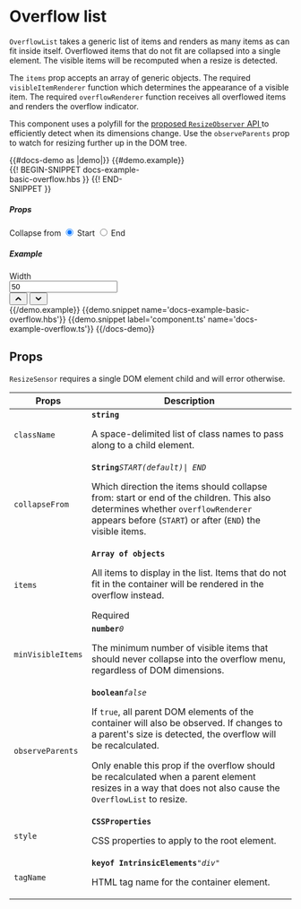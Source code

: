 # Overflow list
<div class="bp3-running-text bp3-text-large">
    <p><code>OverflowList</code> takes a generic list of items and renders as many items as can
        fit inside itself. Overflowed items that do not fit are collapsed into a single
        element. The visible items will be recomputed when a resize is detected.
    </p>
    <p>The <code>items</code> prop accepts an array of generic objects. The required
        <code>visibleItemRenderer</code> function which determines the appearance of a visible item.
        The required <code>overflowRenderer</code> function receives all overflowed items
        and renders the overflow indicator.
    </p>
    <p>This component uses a polyfill for the
        <a href="https://developers.google.com/web/updates/2016/10/resizeobserver">proposed <code>ResizeObserver</code>
            API
        </a>
        to efficiently detect when its dimensions change. Use the <code>observeParents</code> prop
        to watch for resizing further up in the DOM tree.
    </p>
</div>
{{#docs-demo as |demo|}}
{{#demo.example}}
<div class="demo-container">
    <div class="docs-example-frame docs-example-frame-row" data-example-id="OverflowListExample">
        <div class="docs-example">
            <div id='overflowListCard1' class="bp3-card bp3-elevation-0" style="width: 50%;">
            {{! BEGIN-SNIPPET docs-example-basic-overflow.hbs }}
                <OverflowList @items={{items}} @collapseFrom={{fromValue}}>
                </OverflowList>
            {{! END-SNIPPET }}
            </div>
        </div>
        <div class="docs-example-options">
            <h5 class="bp3-heading">Props</h5>
            <div>
                <label class="bp3-label">Collapse from</label>
                <label class="bp3-control bp3-radio bp3-inline">
                    <input name="collapseFrom" type="radio" value="start" checked>
                    <span class="bp3-control-indicator" onclick={{action "onCollapseFrom" 'START'}}>
                    </span>
                    Start
                </label>
                <label class="bp3-control bp3-radio bp3-inline">
                    <input name="collapseFrom" type="radio" value="end">
                    <span class="bp3-control-indicator" onclick={{action "onCollapseFrom" 'END'}}>
                    </span>
                    End
                </label>
            </div>
            <h5 class="bp3-heading">Example</h5><label class="bp3-label">Width</label>
            <div class="bp3-control-group bp3-numeric-input">
                <div class="bp3-input-group">
                    <input type="text" autocomplete="off" onkeyup={{action 'onKeyUp'}} onkeydown={{action 'onKeyDown'}} max="100" min="0"
                        placeholder="Enter a number..." class="bp3-input" value="50" style="padding-right: 10px;"
                        id='overflowWidthInput'>
                </div>
                <div class="bp3-button-group bp3-vertical bp3-fixed">
                    <button type="button" class="bp3-button" {{action "onValueIncrement" true}}>
                        <span icon="chevron-up" class="bp3-icon bp3-icon-chevron-up"><svg data-icon="chevron-up" width="16" height="16" viewBox="0 0 16 16"><desc>chevron-up</desc><path d="M12.71 9.29l-4-4C8.53 5.11 8.28 5 8 5s-.53.11-.71.29l-4 4a1.003 1.003 0 0 0 1.42 1.42L8 7.41l3.29 3.29c.18.19.43.3.71.3a1.003 1.003 0 0 0 .71-1.71z" fill-rule="evenodd"></path></svg></span>
                    </button>
                    <button type="button" class="bp3-button"
                        {{action "onValueIncrement" false}}>
                    <span icon="chevron-down" class="bp3-icon bp3-icon-chevron-down"><svg data-icon="chevron-down" width="16" height="16" viewBox="0 0 16 16"><desc>chevron-down</desc><path d="M12 5c-.28 0-.53.11-.71.29L8 8.59l-3.29-3.3a1.003 1.003 0 0 0-1.42 1.42l4 4c.18.18.43.29.71.29s.53-.11.71-.29l4-4A1.003 1.003 0 0 0 12 5z" fill-rule="evenodd"></path></svg></span>
                    </button>
                </div>
            </div>
        </div>
    </div>
</div>
{{/demo.example}}
{{demo.snippet name='docs-example-basic-overflow.hbs'}}
{{demo.snippet label='component.ts' name='docs-example-overflow.ts'}}
{{/docs-demo}}


## Props

<div class="docs-modifiers">
    <div class="docs-section">
        <div class="bp3-running-text">
            <p><code>ResizeSensor</code> requires a single DOM element child and will error otherwise.</p>
        </div>
    </div>
    <div class="docs-modifiers-table bp3-running-text">
        <table class="bp3-html-table">
            <thead>
                <tr>
                    <th>Props</th>
                    <th>Description</th>
                </tr>
            </thead>
            <tbody>
                <tr>
                    <td class="docs-prop-name"><code>className</code></td>
                    <td class="docs-prop-details">
                        <code
                            class="docs-prop-type"><strong>string</strong><em class="docs-prop-default bp3-text-muted"></em></code>
                        <div class="docs-prop-description">
                            <div class="docs-section">
                                <div class="bp3-running-text">
                                    <p>A space-delimited list of class names to pass along to a child element.</p>
                                </div>
                            </div>
                        </div>
                    </td>
                </tr>
                <tr>
                    <td class="docs-prop-name"><code>collapseFrom</code></td>
                    <td class="docs-prop-details">
                        <code
                            class="docs-prop-type"><strong>String</strong><em class="docs-prop-default bp3-text-muted">START(default)| END</em></code>
                        <div class="docs-prop-description">
                            <div class="docs-section">
                                <div class="bp3-running-text">
                                    <p>Which direction the items should collapse from: start or end of the
                                        children. This also determines whether <code>overflowRenderer</code> appears
                                        before
                                        (<code>START</code>) or after (<code>END</code>) the visible items.
                                    </p>
                                </div>
                            </div>
                        </div>
                        <div class="docs-prop-tags"></div>
                    </td>
                </tr>
                <tr>
                    <td class="docs-prop-name docs-prop-is-required"><code>items</code></td>
                    <td class="docs-prop-details">
                        <code
                            class="docs-prop-type"><strong>Array of objects</strong><em class="docs-prop-default bp3-text-muted"></em></code>
                        <div class="docs-prop-description">
                            <div class="docs-section">
                                <div class="bp3-running-text">
                                    <p>All items to display in the list. Items that do not fit in the container
                                        will be rendered in the overflow instead.
                                    </p>
                                </div>
                            </div>
                        </div>
                        <div class="docs-prop-tags"><span class="bp3-tag bp3-intent-success bp3-minimal"><span
                                    class="bp3-text-overflow-ellipsis bp3-fill">Required</span></span></div>
                    </td>
                </tr>
                <tr>
                    <td class="docs-prop-name"><code>minVisibleItems</code></td>
                    <td class="docs-prop-details">
                        <code
                            class="docs-prop-type"><strong>number</strong><em class="docs-prop-default bp3-text-muted">0</em></code>
                        <div class="docs-prop-description">
                            <div class="docs-section">
                                <div class="bp3-running-text">
                                    <p>The minimum number of visible items that should never collapse into the
                                        overflow menu, regardless of DOM dimensions.
                                    </p>
                                </div>
                            </div>
                        </div>
                        <div class="docs-prop-tags"></div>
                    </td>
                </tr>
                <tr>
                    <td class="docs-prop-name"><code>observeParents</code></td>
                    <td class="docs-prop-details">
                        <code
                            class="docs-prop-type"><strong>boolean</strong><em class="docs-prop-default bp3-text-muted">false</em></code>
                        <div class="docs-prop-description">
                            <div class="docs-section">
                                <div class="bp3-running-text">
                                    <p>If <code>true</code>, all parent DOM elements of the container will also be
                                        observed. If changes to a parent's size is detected, the overflow will be
                                        recalculated.
                                    </p>
                                    <p>Only enable this prop if the overflow should be recalculated when a
                                        parent element resizes in a way that does not also cause the
                                        <code>OverflowList</code> to resize.
                                    </p>
                                </div>
                            </div>
                        </div>
                        <div class="docs-prop-tags"></div>
                    </td>
                </tr>
                <tr>
                    <td class="docs-prop-name"><code>style</code></td>
                    <td class="docs-prop-details">
                        <code
                            class="docs-prop-type"><strong>CSSProperties</strong><em class="docs-prop-default bp3-text-muted"></em></code>
                        <div class="docs-prop-description">
                            <div class="docs-section">
                                <div class="bp3-running-text">
                                    <p>CSS properties to apply to the root element.</p>
                                </div>
                            </div>
                        </div>
                        <div class="docs-prop-tags"></div>
                    </td>
                </tr>
                <tr>
                    <td class="docs-prop-name"><code>tagName</code></td>
                    <td class="docs-prop-details">
                        <code
                            class="docs-prop-type"><strong>keyof IntrinsicElements</strong><em class="docs-prop-default bp3-text-muted">"div"</em></code>
                        <div class="docs-prop-description">
                            <div class="docs-section">
                                <div class="bp3-running-text">
                                    <p>HTML tag name for the container element.</p>
                                </div>
                            </div>
                        </div>
                        <div class="docs-prop-tags"></div>
                    </td>
                </tr>
            </tbody>
        </table>
    </div>
</div>